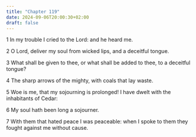 ```yaml
---
title: "Chapter 119"
date: 2024-09-06T20:00:30+02:00
draft: false
---
```



1 In my trouble I cried to the Lord: and he heard me.

2 O Lord, deliver my soul from wicked lips, and a deceitful tongue.

3 What shall be given to thee, or what shall be added to thee, to a deceitful tongue?

4 The sharp arrows of the mighty, with coals that lay waste.

5 Woe is me, that my sojourning is prolonged! I have dwelt with the inhabitants of Cedar:

6 My soul hath been long a sojourner.

7 With them that hated peace I was peaceable: when I spoke to them they fought against me without cause.

